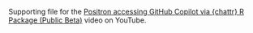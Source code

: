 Supporting file for the [Positron accessing GitHub Copilot via {chattr} R Package (Public Beta)](https://www.youtube.com/watch?v=zXlJUJePiv0) video on YouTube.


